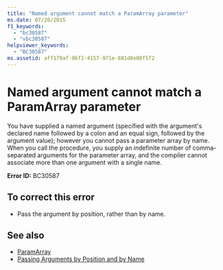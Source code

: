```yaml
---
title: "Named argument cannot match a ParamArray parameter"
ms.date: 07/20/2015
f1_keywords: 
  - "bc30587"
  - "vbc30587"
helpviewer_keywords: 
  - "BC30587"
ms.assetid: aff179af-96f2-4157-971e-881d8e08f5f2
---
```

# Named argument cannot match a ParamArray parameter
You have supplied a named argument (specified with the argument's declared name followed by a colon and an equal sign, followed by the argument value); however you cannot pass a parameter array by name. When you call the procedure, you supply an indefinite number of comma-separated arguments for the parameter array, and the compiler cannot associate more than one argument with a single name.  
  
 **Error ID:** BC30587  
  
## To correct this error  
  
- Pass the argument by position, rather than by name.  
  
## See also

- [ParamArray](../../visual-basic/language-reference/modifiers/paramarray.md)
- [Passing Arguments by Position and by Name](../../visual-basic/programming-guide/language-features/procedures/passing-arguments-by-position-and-by-name.md)
